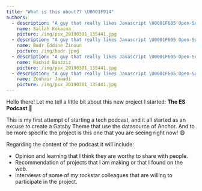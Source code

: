 ```yaml
---
title: "What is this about?? \U0001F914"
authors:
  - description: "A guy that really likes Javascript \U0001F605 Open-Source Enthusiast \U0001F30E"
    name: Sallah Kokaina
    picture: /img/psx_20190301_135441.jpg
  - description: "A guy that really likes Javascript \U0001F605 Open-Source Enthusiast \U0001F30E"
    name: Badr Eddine Zinoun
    picture: /img/badr.jpeg
  - description: "A guy that really likes Javascript \U0001F605 Open-Source Enthusiast \U0001F30E"
    name: Rachid Baazziz
    picture: /img/psx_20190301_135441.jpg  
  - description: "A guy that really likes Javascript \U0001F605 Open-Source Enthusiast \U0001F30E"
    name: Zouhair Jawadi
    picture: /img/psx_20190301_135441.jpg             
---
```


Hello there! Let me tell a little bit about this new project I started: **The ES Podcast** 🎉

This is my first attempt of starting a tech podcast, and it all started as an excuse to create a Gatsby Theme that use the datasource of Anchor. And to be more specific the project is this one that you are seeing right now! 😄

Regarding the content of the podcast it will include:

- Opinion and learning that I think they are worthy to share with people.
- Recommendation of projects that I am making or that I found on the web.
- Interviews of some of my rockstar colleagues that are willing to participate in the project.
